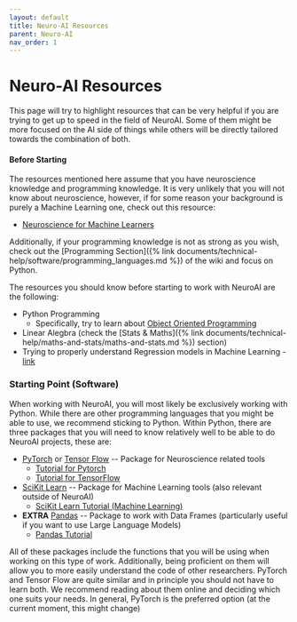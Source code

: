 ```yaml
---
layout: default
title: Neuro-AI Resources
parent: Neuro-AI
nav_order: 1
---
```


# Neuro-AI Resources
This page will try to highlight  resources that can be very helpful if you are trying to get up to speed in the field of NeuroAI. Some of them might be more focused on the AI side of things while others will be directly tailored towards the combination of both.

#### Before Starting
The resources mentioned here assume that you have neuroscience knowledge and programming knowledge. It is very unlikely that you will not know about neuroscience, however, if for some reason your background is purely a Machine Learning one, check out this resource:
* [Neuroscience for Machine Learners](https://neuro4ml.github.io/)

Additionally, if your programming knowledge is not as strong as you wish, check out the [Programming Section]({% link documents/technical-help/software/programming_languages.md %}) of the wiki and focus on Python.

The resources you should know before starting to work with NeuroAI are the following:
- Python Programming
    - Specifically, try to learn about [Object Oriented Programming](https://www.datacamp.com/tutorial/python-oop-tutorial)
- Linear Alegbra (check the [Stats & Maths]({% link documents/technical-help/maths-and-stats/maths-and-stats.md %}) section)
- Trying to properly understand Regression models in Machine Learning - [link](https://www.codecademy.com/learn/machine-learning-introduction-with-regression)

### Starting Point (Software)
When working with NeuroAI, you will most likely be exclusively working with Python. While there are other programming languages that you might be able to use, we recommend sticking to Python.
Within Python, there are three packages that you will need to know relatively well to be able to do NeuroAI projects, these are:

- [PyTorch](https://pytorch.org/) or [Tensor Flow](https://www.tensorflow.org/) -- Package for Neuroscience related tools
    - [Tutorial for Pytorch](https://app.datacamp.com/learn/courses/introduction-to-deep-learning-with-pytorch?utm_source=google&utm_medium=paid_search&utm_campaignid=654038607&utm_adgroupid=149047152950&utm_device=c&utm_keyword=python+pytorch&utm_matchtype=p&utm_network=g&utm_adpostion=&utm_creative=680154148299&utm_targetid=kwd-868783079006&utm_loc_interest_ms=&utm_loc_physical_ms=9197724&utm_content=tech~python~pytorch&utm_campaign=220808_1-sea~tech~python_2-b2c_3-row-p1_4-prc_5-na_6-na_7-le_8-pdsh-go_9-nb-e_10-na_11-na&gad_source=1&gclid=Cj0KCQjwv7O0BhDwARIsAC0sjWP8WfTQky-DAW5EqP5erNHIfLQr92moCXG8uiD7vF-tjPbe20OfZUkaAg_6EALw_wcB)
    - [Tutorial for TensorFlow](https://www.tensorflow.org/tutorials)
- [SciKit Learn](https://scikit-learn.org/stable/) -- Package for Machine Learning tools (also relevant outside of NeuroAI)
    - [SciKit Learn Tutorial (Machine Learning)](https://app.datacamp.com/learn/courses/supervised-learning-with-scikit-learn?utm_source=google&utm_medium=paid_search&utm_campaignid=898687156&utm_adgroupid=150708303240&utm_device=c&utm_keyword=&utm_matchtype=&utm_network=g&utm_adpostion=&utm_creative=661527087971&utm_targetid=dsa-2220136287253&utm_loc_interest_ms=&utm_loc_physical_ms=9197724&utm_content=dsa~generic~courses~python&utm_campaign=220808_1-sea~dsa~generic_2-b2c_3-row-p1_4-prc_5-na_6-na_7-le_8-pdsh-go_9-nb-e_10-na_11-na&gad_source=1&gclid=Cj0KCQjwv7O0BhDwARIsAC0sjWOoCkqWE9Aoz-riVDBBL1Pkf2dz41N8sprctzwdF9rlqKFOgzya0yQaArOyEALw_wcB)
- **EXTRA** [Pandas](https://pandas.pydata.org/) -- Package to work with Data Frames (particularly useful if you want to use Large Language Models)
    - [Pandas Tutorial](https://www.datacamp.com/tutorial/pandas)     

All of these packages include the functions that you will be using when working on this type of work. Additionally, being proficient on them will allow you to more easily understand the code of other researchers. 
PyTorch and Tensor Flow are quite similar and in principle you should not have to learn both. We recommend reading about them online and deciding which one suits your needs. In general, PyTorch is the preferred option (at the current moment, this might change)

